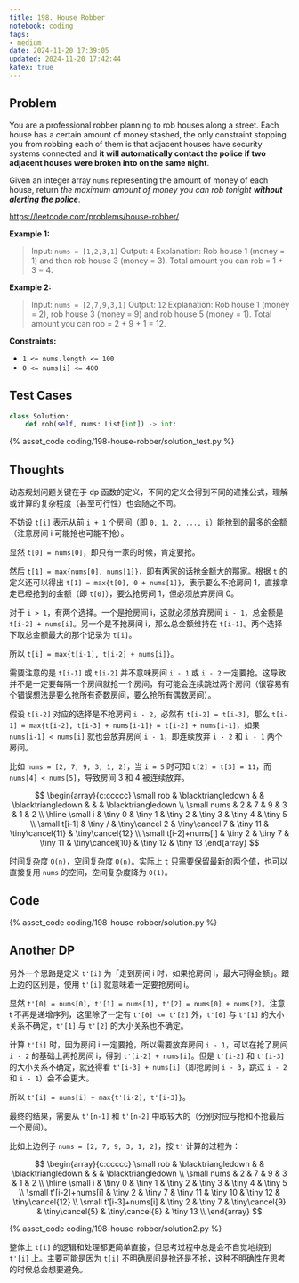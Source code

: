 ```yaml
---
title: 198. House Robber
notebook: coding
tags:
- medium
date: 2024-11-20 17:39:05
updated: 2024-11-20 17:42:44
katex: true
---
```

## Problem

You are a professional robber planning to rob houses along a street. Each house has a certain amount of money stashed, the only constraint stopping you from robbing each of them is that adjacent houses have security systems connected and **it will automatically contact the police if two adjacent houses were broken into on the same night**.

Given an integer array `nums` representing the amount of money of each house, return _the maximum amount of money you can rob tonight **without alerting the police**_.

<https://leetcode.com/problems/house-robber/>

**Example 1:**

> Input: `nums = [1,2,3,1]`
> Output: `4`
> Explanation: Rob house 1 (money = 1) and then rob house 3 (money = 3).
> Total amount you can rob = 1 + 3 = 4.

**Example 2:**

> Input: `nums = [2,7,9,3,1]`
> Output: `12`
> Explanation: Rob house 1 (money = 2), rob house 3 (money = 9) and rob house 5 (money = 1).
> Total amount you can rob = 2 + 9 + 1 = 12.

**Constraints:**

- `1 <= nums.length <= 100`
- `0 <= nums[i] <= 400`

## Test Cases

``` python
class Solution:
    def rob(self, nums: List[int]) -> int:
```

{% asset_code coding/198-house-robber/solution_test.py %}

## Thoughts

动态规划问题关键在于 dp 函数的定义，不同的定义会得到不同的递推公式，理解或计算的复杂程度（甚至可行性）也会随之不同。

不妨设 `t[i]` 表示从前 `i + 1` 个房间（即 `0, 1, 2, ..., i`）能抢到的最多的金额（注意房间 i 可能抢也可能不抢）。

显然 `t[0] = nums[0]`，即只有一家的时候，肯定要抢。

然后 `t[1] = max{nums[0], nums[1]}`，即有两家的话抢金额大的那家。根据 `t` 的定义还可以得出 `t[1] = max{t[0], 0 + nums[1]}`，表示要么不抢房间 1，直接拿走已经抢到的金额（即 `t[0]`），要么抢房间 1，但必须放弃房间 0。

对于 `i > 1`，有两个选择。一个是抢房间 i，这就必须放弃房间 `i - 1`，总金额是 `t[i-2] + nums[i]`。另一个是不抢房间 i，那么总金额维持在 `t[i-1]`。两个选择下取总金额最大的那个记录为 `t[i]`。

所以 `t[i] = max{t[i-1], t[i-2] + nums[i]}`。

需要注意的是 `t[i-1]` 或 `t[i-2]` 并不意味房间 `i - 1` 或 `i - 2` 一定要抢。这导致并不是一定要每隔一个房间就抢一个房间，有可能会连续跳过两个房间（很容易有个错误想法是要么抢所有奇数房间，要么抢所有偶数房间）。

假设 `t[i-2]` 对应的选择是不抢房间 `i - 2`，必然有 `t[i-2] = t[i-3]`，那么 `t[i-1] = max{t[i-2], t[i-3] + nums[i-1]} = t[i-2] + nums[i-1]`，如果 `nums[i-1] < nums[i]` 就也会放弃房间 `i - 1`，即连续放弃 `i - 2` 和 `i - 1` 两个房间。

比如 `nums = [2, 7, 9, 3, 1, 2]`，当 `i = 5` 时可知 `t[2] = t[3] = 11`，而 `nums[4] < nums[5]`，导致房间 3 和 4 被连续放弃。

$$
\begin{array}{c:ccccc}
\small rob & \blacktriangledown & & \blacktriangledown & & & \blacktriangledown \\
\small nums & 2 & 7 & 9 & 3 & 1 & 2 \\
\hline
\small i & \tiny 0 & \tiny 1 & \tiny 2 & \tiny 3 & \tiny 4 & \tiny 5 \\
\small t[i-1] & \tiny / & \tiny\cancel 2 & \tiny\cancel 7 & \tiny 11 & \tiny\cancel{11} & \tiny\cancel{12} \\
\small t[i-2]+nums[i] & \tiny 2 & \tiny 7 & \tiny 11 & \tiny\cancel{10} & \tiny 12 & \tiny 13
\end{array}
$$

时间复杂度 `O(n)`，空间复杂度 `O(n)`。实际上 `t` 只需要保留最新的两个值，也可以直接复用 `nums` 的空间，空间复杂度降为 `O(1)`。

## Code

{% asset_code coding/198-house-robber/solution.py %}

## Another DP

另外一个思路是定义 `t'[i]` 为「走到房间 i 时，如果抢房间 i，最大可得金额」。跟上边的区别是，使用 `t'[i]` 就意味着一定要抢房间 i。

显然 `t'[0] = nums[0]`，`t'[1] = nums[1]`，`t'[2] = nums[0] + nums[2]`。注意 t 不再是递增序列，这里除了一定有 `t'[0] <= t'[2]` 外，`t'[0]` 与 `t'[1]` 的大小关系不确定，`t'[1]` 与 `t'[2]` 的大小关系也不确定。

计算 `t'[i]` 时，因为房间 i 一定要抢，所以需要放弃房间 `i - 1`，可以在抢了房间 `i - 2` 的基础上再抢房间 i，得到 `t'[i-2] + nums[i]`。但是 `t'[i-2]` 和 `t'[i-3]` 的大小关系不确定，就还得看 `t'[i-3] + nums[i]`（即抢房间 `i - 3`，跳过 `i - 2` 和 `i - 1`）会不会更大。

所以 `t'[i] = nums[i] + max{t'[i-2], t'[i-3]}`。

最终的结果，需要从 `t'[n-1]` 和 `t'[n-2]` 中取较大的（分别对应与抢和不抢最后一个房间）。

比如上边例子 `nums = [2, 7, 9, 3, 1, 2]`，按 `t'` 计算的过程为：

$$
\begin{array}{c:ccccc}
\small rob & \blacktriangledown & & \blacktriangledown & & & \blacktriangledown \\
\small nums & 2 & 7 & 9 & 3 & 1 & 2 \\
\hline
\small i & \tiny 0 & \tiny 1 & \tiny 2 & \tiny 3 & \tiny 4 & \tiny 5 \\
\small t'[i-2]+nums[i] & \tiny 2 & \tiny 7 & \tiny 11 & \tiny 10 & \tiny 12 & \tiny\cancel{12} \\
\small t'[i-3]+nums[i] & \tiny 2 & \tiny 7 & \tiny\cancel{9} & \tiny\cancel{5} & \tiny\cancel{8} & \tiny 13 \\
\end{array}
$$

{% asset_code coding/198-house-robber/solution2.py %}

整体上 `t[i]` 的逻辑和处理都更简单直接，但思考过程中总是会不自觉地绕到 `t'[i]` 上。主要可能是因为 `t[i]` 不明确房间是抢还是不抢，这种不明确性在思考的时候总会想要避免。
